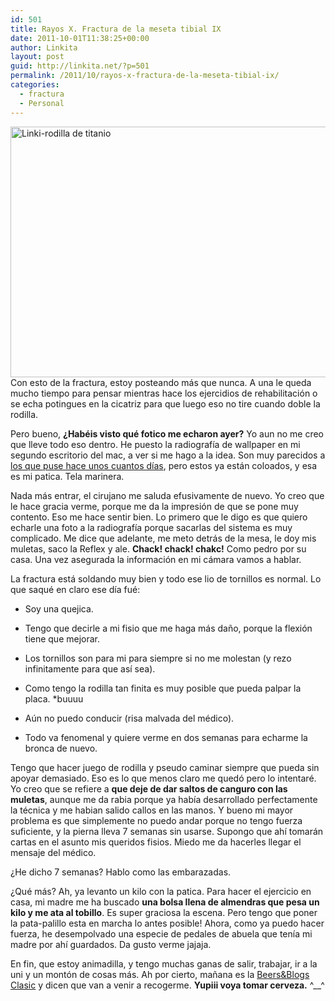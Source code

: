 ```yaml
---
id: 501
title: Rayos X. Fractura de la meseta tibial IX
date: 2011-10-01T11:38:25+00:00
author: Linkita
layout: post
guid: http://linkita.net/?p=501
permalink: /2011/10/rayos-x-fractura-de-la-meseta-tibial-ix/
categories:
  - fractura
  - Personal
---
```

[<img src="http://farm7.static.flickr.com/6148/6199308948_d908c1acba_z.jpg" alt="Linki-rodilla de titanio" width="640" height="401" />](http://www.flickr.com/photos/linkita/6199308948/ "Linki-rodilla de titanio by Linkita, on Flickr")  
Con esto de la fractura, estoy posteando más que nunca. A una le queda mucho tiempo para pensar mientras hace los ejercidios de rehabilitación o se echa potingues en la cicatriz para que luego eso no tire cuando doble la rodilla.

Pero bueno, **¿Habéis visto qué fotico me echaron ayer?** Yo aun no me creo que lleve todo eso dentro. He puesto la radiografía de wallpaper en mi segundo escritorio del mac, a ver si me hago a la idea. Son muy parecidos a [los que puse hace unos cuantos días](http://linkita.net/2011/09/fractura-de-la-meseta-tibial-v/), pero estos ya están coloados, y esa es mi patica. Tela marinera.

Nada más entrar, el cirujano me saluda efusivamente de nuevo. Yo creo que le hace gracia verme, porque me da la impresión de que se pone muy contento. Eso me hace sentir bien. Lo primero que le digo es que quiero echarle una foto a la radiografía porque sacarlas del sistema es muy complicado. Me dice que adelante, me meto detrás de la mesa, le doy mis muletas, saco la Reflex y ale. **Chack! chack! chakc!** Como pedro por su casa. Una vez asegurada la información en mi cámara vamos a hablar.

La fractura está soldando muy bien y todo ese lio de tornillos es normal. Lo que saqué en claro ese día fué:

- Soy una quejica.

- Tengo que decirle a mi fisio que me haga más daño, porque la flexión tiene que mejorar.

- Los tornillos son para mi para siempre si no me molestan (y rezo infinitamente para que así sea).

- Como tengo la rodilla tan finita es muy posible que pueda palpar la placa. *buuuu

- Aún no puedo conducir (risa malvada del médico).

- Todo va fenomenal y quiere verme en dos semanas para echarme la bronca de nuevo.

Tengo que hacer juego de rodilla y pseudo caminar siempre que pueda sin apoyar demasiado. Eso es lo que menos claro me quedó pero lo intentaré. Yo creo que se refiere a **que deje de dar saltos de canguro con las muletas**, aunque me da rabia porque ya había desarrollado perfectamente la técnica y me habian salido callos en las manos. Y bueno mi mayor problema es que simplemente no puedo andar porque no tengo fuerza suficiente, y la pierna lleva 7 semanas sin usarse. Supongo que ahí tomarán cartas en el asunto mis queridos fisios. Miedo me da hacerles llegar el mensaje del médico.

¿He dicho 7 semanas? Hablo como las embarazadas.

¿Qué más? Ah, ya levanto un kilo con la patica. Para hacer el ejercicio en casa, mi madre me ha buscado **una bolsa llena de almendras que pesa un kilo y me ata al tobillo**. Es super graciosa la escena. Pero tengo que poner la pata-palillo esta en marcha lo antes posible! Ahora, como ya puedo hacer fuerza, he desempolvado una especie de pedales de abuela que tenía mi madre por ahí guardados. Da gusto verme jajaja.

En fin, que estoy animadilla, y tengo muchas ganas de salir, trabajar, ir a la uni y un montón de cosas más. Ah por cierto, mañana es la [Beers&Blogs Clasic](http://www.makarras.org/2011/08/31/beers-blogs-classic-edition-2-de-octubre-murcia/#comments) y dicen que van a venir a recogerme. **Yupiii voya tomar cerveza.** ^__^

&nbsp;